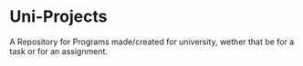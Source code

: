 # Uni-Projects
A Repository for Programs made/created for university, wether that be for a task or for an assignment.
